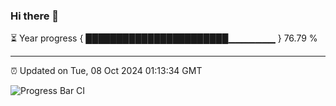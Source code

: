 ### Hi there 👋

⏳ Year progress { ███████████████████████▁▁▁▁▁▁▁ } 76.79 %

---

⏰ Updated on Tue, 08 Oct 2024 01:13:34 GMT

![Progress Bar CI](https://github.com/JuvenileQ/Progress-Bar-CI/workflows/main/badge.svg)
